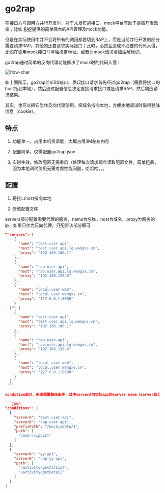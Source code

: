 # go2rap

在接口方与调用方并行开发时，对于未发布的接口，mock平台有助于提高开发效率；比如 [RAP](https://github.com/thx/RAP)提供的简单强大的API管理及mock功能。

但是在实际使用中并不会将所有的调用都要切到RAP上，而是当前并行开发的部分需要请求RAP，其他的还要请求实际接口；此时，必然会造成不必要的代码入侵，比如在调用mock接口时单独指定地址，或者为mock请求增加注解标记。

go2rap通过简单的反向代理功能解决了mock时的代码入侵：

![flow-char](https://raw.githubusercontent.com/goribun/go2rap/master/doc/flow-char.png)

如上图所示，go2rap监听80端口，发起接口请求首先经过go2rap（需要将接口的host指到本地），然后通过配置信息决定直接请求接口或是请求RAP，然后响应请求结果。

其实，也可以把它当作反向代理使用，把域名指向本地，方便本地调试时取得登陆信息（cookie）。

## 特点 

1. 功能单一，占用本机资源低，大概占用3M左右内存

2. 配置简单，仅需配置go2rap.json

3. 实时生效，修改配置无需重启（处理每次请求都会读取配置文件，简单粗暴，因为本地调试使用无需考虑性能问题，哈哈哈。。。

## 配置

1. 将接口host指向本地

2. 修改配置文件


  servers部分配置需要代理的服务，name为名称，host为域名，proxy为服务的ip；如果只作为反向代理，只配置该部分即可


  ```json
  ""servers": [
      {
        "name": "test-user-api",
        "host": "test.user.api.lq.wangxs.cn",
        "proxy": "192.168.100.1"
      },
      {
        "name": "rap-user-api",
        "host": "rap.user.api.lq.wangxs.cn",
        "proxy": "192.168.128.6"
      },
      {
        "name": "local-user-web",
        "host": "local.user.wangxs.cn",
        "proxy": "127.0.0.1:8080"
      }
    ]": [
      {
        "name": "test-user-api",
        "host": "test.user.api.lq.wangxs.cn",
        "proxy": "192.168.100.1"
      },
      {
        "name": "rap-user-api",
        "host": "rap.user.api.lq.wangxs.cn",
        "proxy": "192.168.128.6"
      },
      {
        "name": "local-user-web",
        "host": "local.user.wangxs.cn",
        "proxy": "127.0.0.1:8080"
      }
    ]
  ```
  
 condition部分，用来配置路径条件，其中serverA为实际api的server name（server部分配置的name），serverB为mock平台的server name，prefixPath用来指定路径前缀，因为可能多个接口项目都使用同一个mock平台，使用一个前缀路径区分；path就是配置路径条件了，可以指定多个，当调用的路径包含在path时就会请求serverB也就是RAP平台。
 
 ```json
  "conditions": [
    {
      "serverA": "test-user-api",
      "serverB": "rap-user-api",
      "prefixPath": "/mockjsdata/1",
      "path": [
        "/user/vipList"
      ]
    },
    {
      "serverA": "yy-api",
      "serverB": "rap-yy-api",
      "path": [
        "/activity/getAllList",
        "/activity/getDetail"
      ]
    }
  ]
 ```



